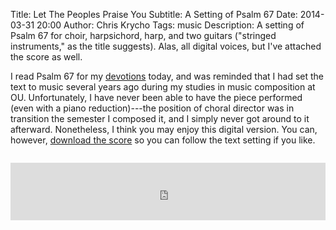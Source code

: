 Title: Let The Peoples Praise You
Subtitle: A Setting of Psalm 67
Date: 2014-03-31 20:00
Author: Chris Krycho
Tags: music
Description: A setting of Psalm 67 for choir, harpsichord, harp, and two guitars ("stringed instruments," as the title suggests). Alas, all digital voices, but I've attached the score as well.

I read Psalm 67 for my [devotions][devotions] today, and was reminded that I had set the
text to music several years ago during my studies in music composition at OU.
Unfortunately, I have never been able to have the piece performed (even with a
piano reduction)---the position of choral director was in transition the
semester I composed it, and I simply never got around to it afterward.
Nonetheless, I think you may enjoy this digital version. You can, however,
[download the score][download] so you can follow the text setting if you like.

<iframe style="width: 100%; max-height: 6.556em; padding-top: 1em; padding-bottom: 1em;"
        scrolling="no" frameborder="no"
        src="https://w.soundcloud.com/player/?url=https%3A//api.soundcloud.com/tracks/142432628&amp;color=5592c9&amp;auto_play=false&amp;hide_related=false&amp;show_artwork=false"></iframe>

[devotions]: http://www.chriskrycho.com/2014/no-resurrection-no-dice.html
[download]: /downloads/psalm-67.pdf
